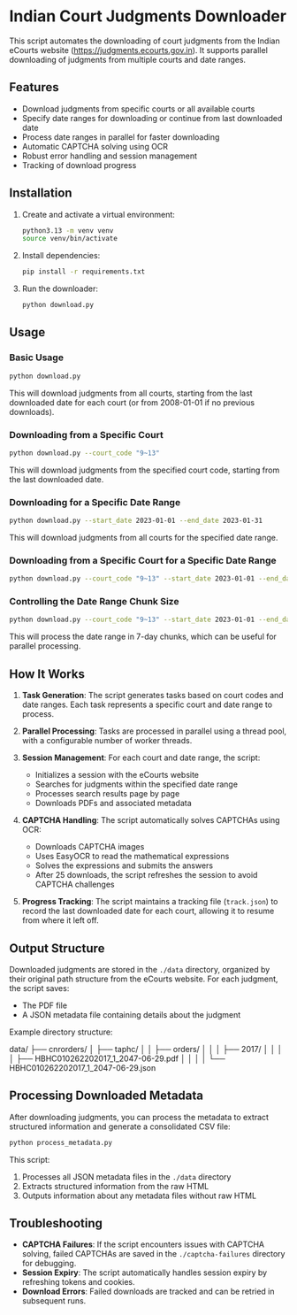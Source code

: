 # Indian Court Judgments Downloader

This script automates the downloading of court judgments from the Indian eCourts website (https://judgments.ecourts.gov.in). It supports parallel downloading of judgments from multiple courts and date ranges.

## Features

- Download judgments from specific courts or all available courts
- Specify date ranges for downloading or continue from last downloaded date
- Process date ranges in parallel for faster downloading
- Automatic CAPTCHA solving using OCR
- Robust error handling and session management
- Tracking of download progress

## Installation

1. Create and activate a virtual environment:
   ```bash
   python3.13 -m venv venv
   source venv/bin/activate
   ```

2. Install dependencies:
   ```bash
   pip install -r requirements.txt
   ```

3. Run the downloader:
   ```bash
   python download.py
   ```

## Usage

### Basic Usage

```bash
python download.py
```

This will download judgments from all courts, starting from the last downloaded date for each court (or from 2008-01-01 if no previous downloads).

### Downloading from a Specific Court

```bash
python download.py --court_code "9~13"
```

This will download judgments from the specified court code, starting from the last downloaded date.

### Downloading for a Specific Date Range

```bash
python download.py --start_date 2023-01-01 --end_date 2023-01-31
```

This will download judgments from all courts for the specified date range.

### Downloading from a Specific Court for a Specific Date Range

```bash
python download.py --court_code "9~13" --start_date 2023-01-01 --end_date 2023-01-31
```

### Controlling the Date Range Chunk Size

```bash
python download.py --court_code "9~13" --start_date 2023-01-01 --end_date 2023-12-31 --day_step 7
```

This will process the date range in 7-day chunks, which can be useful for parallel processing.

## How It Works

1. **Task Generation**: The script generates tasks based on court codes and date ranges. Each task represents a specific court and date range to process.

2. **Parallel Processing**: Tasks are processed in parallel using a thread pool, with a configurable number of worker threads.

3. **Session Management**: For each court and date range, the script:
   - Initializes a session with the eCourts website
   - Searches for judgments within the specified date range
   - Processes search results page by page
   - Downloads PDFs and associated metadata

4. **CAPTCHA Handling**: The script automatically solves CAPTCHAs using OCR:
   - Downloads CAPTCHA images
   - Uses EasyOCR to read the mathematical expressions
   - Solves the expressions and submits the answers
   - After 25 downloads, the script refreshes the session to avoid CAPTCHA challenges

5. **Progress Tracking**: The script maintains a tracking file (`track.json`) to record the last downloaded date for each court, allowing it to resume from where it left off.

## Output Structure

Downloaded judgments are stored in the `./data` directory, organized by their original path structure from the eCourts website. For each judgment, the script saves:

- The PDF file
- A JSON metadata file containing details about the judgment

Example directory structure:

data/
├── cnrorders/
│   ├── taphc/
│   │   ├── orders/
│   │   │   ├── 2017/
│   │   │   │   ├── HBHC010262202017_1_2047-06-29.pdf
│   │   │   │   └── HBHC010262202017_1_2047-06-29.json

## Processing Downloaded Metadata

After downloading judgments, you can process the metadata to extract structured information and generate a consolidated CSV file:

```bash
python process_metadata.py
```

This script:
1. Processes all JSON metadata files in the `./data` directory
2. Extracts structured information from the raw HTML
3. Outputs information about any metadata files without raw HTML

## Troubleshooting

- **CAPTCHA Failures**: If the script encounters issues with CAPTCHA solving, failed CAPTCHAs are saved in the `./captcha-failures` directory for debugging.
- **Session Expiry**: The script automatically handles session expiry by refreshing tokens and cookies.
- **Download Errors**: Failed downloads are tracked and can be retried in subsequent runs.
